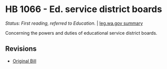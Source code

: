 # HB 1066 - Ed. service district boards
*Status: First reading, referred to Education.* | [leg.wa.gov summary](https://app.leg.wa.gov/billsummary?BillNumber=1066&Year=2021)

Concerning the powers and duties of educational service district boards.

## Revisions
* [Original Bill](1/)